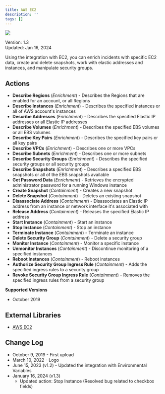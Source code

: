 ```yaml
---
title: AWS EC2
description: ''
tags: []
---
```


![](/img/platform-services/automation-service/app-central/logos/aws-ec2.png)

Version: 1.3  
Updated: Jan 16, 2024

Using the integration with EC2, you can enrich incidents with specific EC2 data, create and delete snapshots, work with elastic addresses and instances, and manipulate security groups. 

## Actions

* **Describe Regions** (*Enrichment*) - Describes the Regions that are enabled for an account, or all Regions
* **Describe Instances** (*Enrichment*) - Describes the specified instances or all of AWS account's instances
* **Describe Addresses** (*Enrichment*) - Describes the specified Elastic IP addresses or all Elastic IP addresses
* **Describe Volumes** (*Enrichment*) - Describes the specified EBS volumes or all EBS volumes
* **Describe Key Pairs** (*Enrichment*) - Describes the specified key pairs or all key pairs
* **Describe VPCs** (*Enrichment*) - Describes one or more VPCs
* **Describe Subnets** (*Enrichment*) - Describes one or more subnets
* **Describe Security Groups** (*Enrichment*) - Describes the specified security groups or all security groups
* **Describe Snapshots** (*Enrichment*) - Describes a specified EBS snapshots or all of the EBS snapshots available
* **Get Password Data** (*Enrichment*) - Retrieves the encrypted administrator password for a running Windows instance
* **Create Snapshot** (*Containment*) - Creates a new snapshot
* **Delete Snapshot** (*Containment*) - Deletes an existing snapshot
* **Disassociate Address** (*Containment*) - Disassociates an Elastic IP address from an instance or network interface it's associated with
* **Release Address** (*Containment*) - Releases the specified Elastic IP address
* **Start Instance** (*Containment*) - Start an instance
* **Stop Instance** (*Containment*) - Stop an instance
* **Terminate Instance** (*Containment*) - Terminate an instance
* **Delete Security Group** (*Containment*) - Delete a security group
* **Monitor Instance** (*Containment*) - Monitor a specific instance
* **Unmonitor Instances** (*Containment*) - Discontinue monitoring of a specified instances
* **Reboot Instances** (*Containment*) - Reboot instances
* **Authorize Security Group Ingress Rule** (*Containment*) - Adds the specified ingress rules to a security group
* **Revoke Security Group Ingress Rule** (*Containment*) - Removes the specified ingress rules from a security group

**Supported Versions**

* October 2019

## External Libraries

* [AWS EC2](https://github.com/boto/boto3/blob/develop/LICENSE)

## Change Log

* October 9, 2019 - First upload
* March 10, 2022 - Logo
* June 15, 2023 (v1.2) - Updated the integration with Environmental Variables
* January 16, 2024 (v1.3)
	+ Updated action: Stop Instance (Resolved bug related to checkbox fields)
